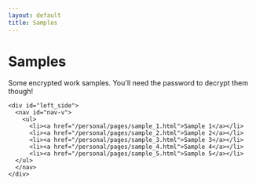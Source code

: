 ```yaml
---
layout: default
title: Samples
---
```

<div id="wrapper">
    <div id="content_area">
      <div id="samples_content_body">
        <h1>Samples</h1>
        <p>Some encrypted work samples. You'll need the password to decrypt them though!</p>
       </div>
    </div>

    <div id="left_side">
      <nav id="nav-v">
        <ul>
          <li><a href="/personal/pages/sample_1.html">Sample 1</a></li>
          <li><a href="/personal/pages/sample_2.html">Sample 2</a></li>
          <li><a href="/personal/pages/sample_3.html">Sample 3</a></li>
          <li><a href="/personal/pages/sample_4.html">Sample 4</a></li>
          <li><a href="/personal/pages/sample_5.html">Sample 5</a></li>
      </ul>
      </nav>
    </div>
</div>
